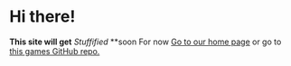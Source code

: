 # Hi there!
**This site will get** *Stuffified* **soon
For now [Go to our home page](hzngroup.github.io) or go to [this games GitHub repo.](github.com/hzngroup/BopBop)
